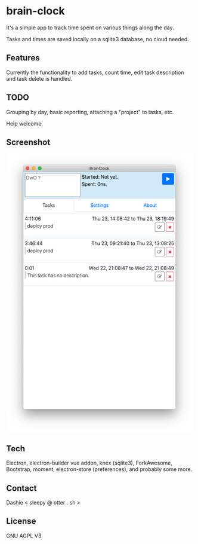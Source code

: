 # brain-clock

It's a simple app to track time spent on various things along the day.

Tasks and times are saved locally on a sqlite3 database, no cloud needed.

## Features

Currently the functionality to add tasks, count time, edit task description and task delete is handled.

## TODO

Grouping by day, basic reporting, attaching a "project" to tasks, etc.

Help welcome.

## Screenshot
<img src="https://raw.githubusercontent.com/rhaamo/brain-clock/master/screenshot.png" width="500px"/>

## Tech

Electron, electron-builder vue addon, knex (sqlite3), ForkAwesome, Bootstrap, moment, electron-store (preferences), and probably some more.

## Contact

Dashie < sleepy @ otter . sh >

## License

GNU AGPL V3
